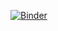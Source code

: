 [![Binder](https://mybinder.org/badge_logo.svg)](https://mybinder.org/v2/gh/jeradmelgard/Snow_Kirkwood/HEAD?urlpath=%2Fdoc%2Ftree%2FTahoe.ipynb)
